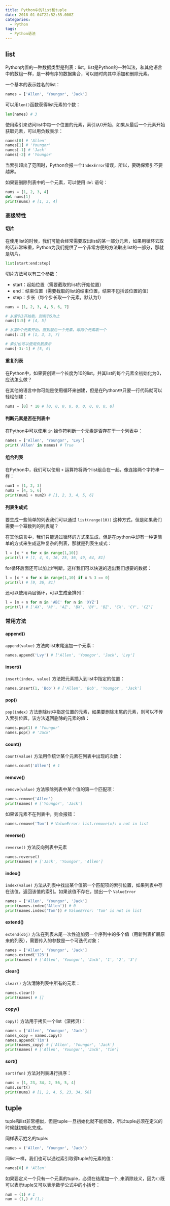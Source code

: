 ```yaml
---
title: Python中的list和tuple
date: 2018-01-04T22:52:55.000Z
categories:
  - Python
tags:
  - Python语法
---
```


## list

Python内置的一种数据类型是列表：list。list是Python的一种叫法，和其他语言中的数组一样，是一种有序的数据集合，可以随时向其中添加和删除元素。

<!-- more -->

 一个基本的表示姓名的list：

```python
names = ['Allen', 'Youngor', 'Jack']
```

可以用`len()`函数获得list元素的个数：

```python
len(names) # 3
```

使用索引来访问list中每一个位置的元素，索引从0开始，如果从最后一个元素开始获取元素，可以用负数表示：

```python
names[0] # 'Allen'
names[1] # 'Youngor'
names[-1] # 'Jack'
names[-2] # 'Youngor'
```

当索引超出了范围时，Python会报一个`IndexError`错误，所以，要确保索引不要越界。

如果要删除列表中的一个元素，可以使用 `del` 语句：

```python
nums = [1, 2, 3, 4]
del nums[1]
print(nums) # [1, 3, 4]
```

### 高级特性

#### 切片

在使用list的时候，我们可能会经常需要取出list的某一部分元素，如果用循环去取的话非常笨重，Python为我们提供了一个非常方便的方法取出list的一部分，那就是切片。

```python
list[start:end:step]
```

切片方法可以有三个参数：

- start：起始位置（需要截取的list的开始位置）
- end：结束位置（需要截取的list的结束位置，结果不包括该位置的值）
- step：步长（每个步长取一个元素，默认为1）

```python
nums = [1, 2, 3, 4, 5, 6, 7]

# 从索引3开始取，到索引5为止
nums[3:5] # [4, 5]

# 从第0个元素开始，直到最后一个元素，每两个元素取一个
nums[::2] # [1, 3, 5, 7]

# 索引也可以使用负数表示
nums[-3:-1] # [5, 6]
```

#### 重复列表

在Python中，如果要创建一个长度为10的list，并其list的每个元素全初始化为0，应该怎么做？

在其他的语言中你可能是使用循环来创建，但是在Python中只要一行代码就可以轻松创建：

```python
nums = [0] * 10 # [0, 0, 0, 0, 0, 0, 0, 0, 0, 0]
```

#### 判断元素是否在列表中

在Python中可以使用 `in` 操作符判断一个元素是否存在于一个列表中：

```python
names = ['Allen', 'Youngor', 'Lvy']
print('Allen' in names) # True
```

#### 组合列表

在Python中，我们可以使用 `+` 运算符将两个list组合在一起，像连接两个字符串一样：

```python
num1 = [1, 2, 3]
num2 = [4, 5, 6]
print(num1 + num2) # [1, 2, 3, 4, 5, 6]
```

#### 列表生成式

要生成一些简单的列表我们可以通过 `list(range(10))` 这种方式，但是如果我们需要一个幂数列的列表呢？

在其他语言中，我们只能通过循环的方式来生成，但是在python中却有一种更简单的方式来生成这种复杂的列表，那就是列表生成式：

```python
l = [x * x for x in range(1,10)]
print(l) # [1, 4, 9, 16, 25, 36, 49, 64, 81]
```

for循环后面还可以加上if判断，这样我们可以快速的选出我们想要的数据：

```python
l = [x * x for x in range(1,10) if x % 3 == 0]
print(l) # [9, 36, 81]
```

还可以使用两层循环，可以生成全排列：

```python
l = [m + n for m in 'ABC' for n in 'XYZ']
print(l) # ['AX', 'AY', 'AZ', 'BX', 'BY', 'BZ', 'CX', 'CY', 'CZ']
```

### 常用方法

#### append()

`append(value)` 方法向list末尾追加一个元素：

```python
names.append('Lvy') # ['Allen', 'Youngor', 'Jack', 'Lvy']
```

#### insert()

`insert(index, value)` 方法把元素插入到list中指定的位置：

```python
names.insert(1, 'Bob') # ['Allen', 'Bob', 'Youngor', 'Jack']
```

#### pop()

`pop(index)` 方法删除ist中指定位置的元素，如果要删除末尾的元素，则可以不传入索引位置。该方法返回删除的元素的值：

```python
names.pop(1) # 'Youngor'
names.pop() # 'Jack'
```

#### count()

`count(value)` 方法用作统计某个元素在列表中出现的次数：

```python
names.count('Allen') # 1
```

#### remove()

`remove(value)` 方法移除列表中某个值的第一个匹配项：

```python
names.remove('Allen')
print(names) # ['Youngor', 'Jack']
```

如果该元素不在列表中，则会报错：

```python
names.remove('Tom') # ValueError: list.remove(x): x not in list
```

#### reverse()

`reverse()` 方法反向列表中元素

```python
names.reverse()
print(names) # ['Jack', 'Youngor', 'Allen']
```

#### index()

`index(value)` 方法从列表中找出某个值第一个匹配项的索引位置，如果列表中存在该值，返回该值的索引。如果该值不存在，抛出一个 `ValueError`

```python
names = ['Allen', 'Youngor', 'Jack']
print(names.index('Allen')) # 0
print(names.index('Tom')) # ValueError: 'Tom' is not in list
```

#### extend()

`extend(obj)` 方法在列表末尾一次性追加另一个序列中的多个值（用新列表扩展原来的列表），需要传入的参数是一个可迭代对象：

```python
names = ['Allen', 'Youngor', 'Jack']
names.extend('123')
print(names) # ['Allen', 'Youngor', 'Jack', '1', '2', '3']
```

#### clear()

`clear()` 方法清除列表中所有的元素：

```python
names.clear()
print(names) # []
```

#### copy()

`copy()` 方法用于拷贝一个list（深拷贝）：

```python
names = ['Allen', 'Youngor', 'Jack']
names_copy = names.copy()
names.append('Tim')
print(names_copy) # ['Allen', 'Youngor', 'Jack']
print(names) # ['Allen', 'Youngor', 'Jack', 'Tim']
```

#### sort()

`sort(fun)` 方法对列表进行排序：

```python
nums = [1, 23, 34, 2, 56, 5, 4]
nums.sort()
print(nums) # [1, 2, 4, 5, 23, 34, 56]
```

## tuple

tuple和list非常相似，但是tuple一旦初始化就不能修改，所以tuple必须在定义的时候就初始化完成。

同样表示姓名的tuple:

```python
names = ('Allen', 'Youngor', 'Jack')
```

同list一样，我们也可以通过索引取得tuple的元素的值：

```python
names[0] # 'Allen'
```

如果要定义一个只有一个元素的tuple，必须在结尾加一个`,`来消除歧义，因为`()`既可以表示tuple又可以表示数学公式中的小括号：

```python
num = (1) # 1
num = (1,) # (1,)
```
